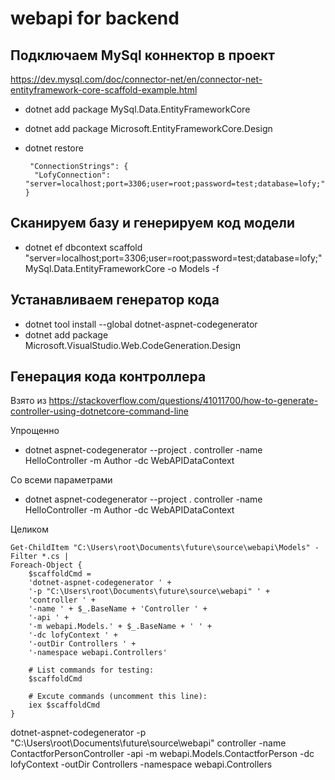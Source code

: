 # webapi for backend

## Подключаем MySql коннектор в проект
https://dev.mysql.com/doc/connector-net/en/connector-net-entityframework-core-scaffold-example.html

- dotnet add package MySql.Data.EntityFrameworkCore
- dotnet add package Microsoft.EntityFrameworkCore.Design
- dotnet restore


       "ConnectionStrings": {
        "LofyConnection": "server=localhost;port=3306;user=root;password=test;database=lofy;"
      }

## Сканируем базу и генерируем код модели
- dotnet ef dbcontext scaffold "server=localhost;port=3306;user=root;password=test;database=lofy;" MySql.Data.EntityFrameworkCore -o Models -f

## Устанавливаем генератор кода
- dotnet tool install --global dotnet-aspnet-codegenerator
- dotnet add package Microsoft.VisualStudio.Web.CodeGeneration.Design

## Генерация кода контроллера
Взято из
https://stackoverflow.com/questions/41011700/how-to-generate-controller-using-dotnetcore-command-line

Упрощенно
- dotnet aspnet-codegenerator --project . controller -name HelloController -m Author -dc WebAPIDataContext

Со всеми параметрами
- dotnet aspnet-codegenerator --project . controller -name HelloController -m Author -dc WebAPIDataContext

Целиком

    Get-ChildItem "C:\Users\root\Documents\future\source\webapi\Models" -Filter *.cs | 
    Foreach-Object {
        $scaffoldCmd = 
        'dotnet-aspnet-codegenerator ' + 
        '-p "C:\Users\root\Documents\future\source\webapi" ' +
        'controller ' + 
        '-name ' + $_.BaseName + 'Controller ' +
        '-api ' + 
        '-m webapi.Models.' + $_.BaseName + ' ' +
        '-dc lofyContext ' +
        '-outDir Controllers ' +
        '-namespace webapi.Controllers'

        # List commands for testing:
        $scaffoldCmd

        # Excute commands (uncomment this line):
        iex $scaffoldCmd
    }


dotnet-aspnet-codegenerator -p "C:\Users\root\Documents\future\source\webapi" controller -name ContactforPersonController -api -m webapi.Models.ContactforPerson -dc lofyContext -outDir Controllers -namespace webapi.Controllers

